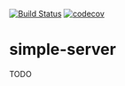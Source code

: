 [![Build Status](https://travis-ci.org/simplyti/simple-server.svg?branch=master)](https://travis-ci.org/simplyti/simple-server) [![codecov](https://codecov.io/gh/simplyti/simple-server/branch/master/graph/badge.svg)](https://codecov.io/gh/simplyti/simple-server)

simple-server
======

TODO